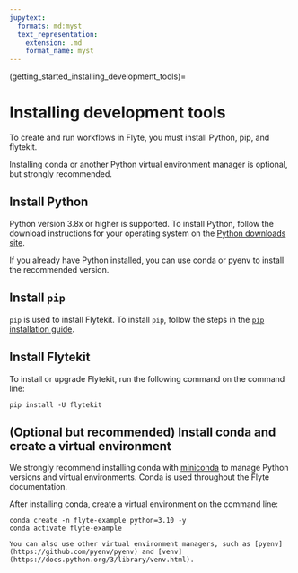 ```yaml
---
jupytext:
  formats: md:myst
  text_representation:
    extension: .md
    format_name: myst
---
```


(getting_started_installing_development_tools)=

# Installing development tools

To create and run workflows in Flyte, you must install Python, pip, and flytekit.

Installing conda or another Python virtual environment manager is optional, but strongly recommended.

## Install Python

Python version 3.8x or higher is supported. To install Python, follow the download instructions for your operating system on the [Python downloads site](https://www.python.org/downloads/).

If you already have Python installed, you can use conda or pyenv to install the recommended version.

## Install `pip`

`pip` is used to install Flytekit. To install `pip`, follow the steps in the [`pip` installation guide](https://pip.pypa.io/en/stable/installation/).

## Install Flytekit

To install or upgrade Flytekit, run the following command on the command line:

```{prompt} bash
pip install -U flytekit
```

## (Optional but recommended) Install conda and create a virtual environment

We strongly recommend installing conda with [miniconda](https://docs.conda.io/projects/miniconda/en/latest/) to manage Python versions and virtual environments. Conda is used throughout the Flyte documentation.

After installing conda, create a virtual environment on the command line:


```{prompt} bash $
conda create -n flyte-example python=3.10 -y
conda activate flyte-example
```

```{note}
You can also use other virtual environment managers, such as [pyenv](https://github.com/pyenv/pyenv) and [venv](https://docs.python.org/3/library/venv.html).
```
